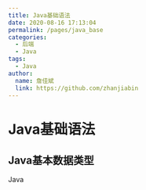 ```yaml
---
title: Java基础语法
date: 2020-08-16 17:13:04
permalink: /pages/java_base
categories:
  - 后端
  - Java
tags:
  - Java
author:
  name: 詹佳斌
  link: https://github.com/zhanjiabin
---
```

# Java基础语法
## Java基本数据类型

Java
<!-- more -->
